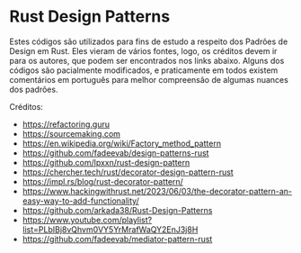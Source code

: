 
# Rust Design Patterns

Estes códigos são utilizados para fins de estudo a respeito dos Padrões de Design em Rust. Eles vieram de vários fontes, logo, os créditos devem ir para os autores, que podem ser encontrados nos links abaixo. Alguns dos códigos são pacialmente modificados, e praticamente em todos existem comentários em português para melhor compreensão de algumas nuances dos padrões.

Créditos:

- https://refactoring.guru
- https://sourcemaking.com
- https://en.wikipedia.org/wiki/Factory_method_pattern
- https://github.com/fadeevab/design-patterns-rust
- https://github.com/lpxxn/rust-design-pattern
- https://chercher.tech/rust/decorator-design-pattern-rust
- https://impl.rs/blog/rust-decorator-pattern/
- https://www.hackingwithrust.net/2023/06/03/the-decorator-pattern-an-easy-way-to-add-functionality/
- https://github.com/arkada38/Rust-Design-Patterns
- https://www.youtube.com/playlist?list=PLbIBj8vQhvm0VY5YrMrafWaQY2EnJ3j8H
- https://github.com/fadeevab/mediator-pattern-rust


